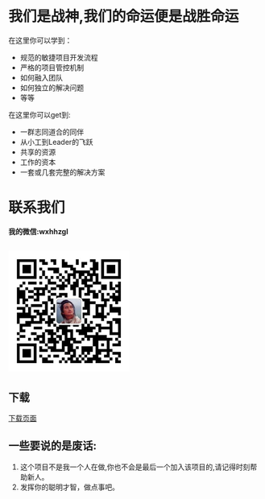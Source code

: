 我们是战神,我们的命运便是战胜命运
===

在这里你可以学到：
- 规范的敏捷项目开发流程
- 严格的项目管控机制
- 如何融入团队
- 如何独立的解决问题
- 等等

在这里你可以get到:
- 一群志同道合的同伴
- 从小工到Leader的飞跃
- 共享的资源
- 工作的资本
- 一套或几套完整的解决方案

联系我们
===

**我的微信:wxhhzgl**

![Qrcode](www/img/wechat.jpg)
---

下载
---
[下载页面](https://github.com/wearestar/mars/releases)

一些要说的是废话:
---
1. 这个项目不是我一个人在做,你也不会是最后一个加入该项目的,请记得时刻帮助新人。
2. 发挥你的聪明才智，做点事吧。